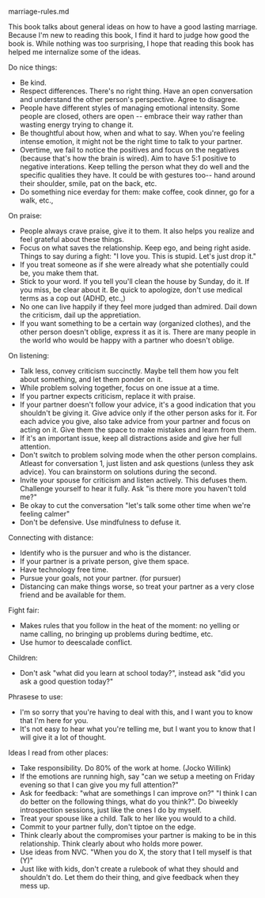 marriage-rules.md

This book talks about general ideas on how to have a good lasting marriage. Because I'm new to reading this book, I find it hard to judge how good the book is. While nothing was too surprising, I hope that reading this book has helped me internalize some of the ideas.

Do nice things:
- Be kind.
- Respect differences. There's no right thing. Have an open conversation and understand the other person's perspective. Agree to disagree.
- People have different styles of managing emotional intensity. Some people are closed, others are open -- embrace their way rather than wasting energy trying to change it. 
- Be thoughtful about how, when and what to say. When you're feeling intense emotion, it might not be the right time to talk to your partner. 
- Overtime, we fail to notice the positives and focus on the negatives (because that's how the brain is wired). Aim to have 5:1 positive to negative interations. Keep telling the person what they do well and the specific qualities they have. It could be with gestures too-- hand around their shoulder, smile, pat on the back, etc. 
- Do something nice everday for them: make coffee, cook dinner, go for a walk, etc.,

On praise:
- People always crave praise, give it to them. It also helps you realize and feel grateful about these things.
- Focus on what saves the relationship. Keep ego, and being right aside. Things to say during a fight: "I love you. This is stupid. Let's just drop it."
- If you treat someone as if she were already what she potentially could be, you make them that.
- Stick to your word. If you tell you'll clean the house by Sunday, do it. If you miss, be clear about it. Be quick to apologize, don't use medical terms as a cop out (ADHD, etc.,)
- No one can live happily if they feel more judged than admired. Dail down the criticism, dail up the appretiation. 
- If you want something to be a certain way (organized clothes), and the other person doesn't oblige, express it as it is. There are many people in the world who would be happy with a partner who doesn't oblige. 

On listening:
- Talk less, convey criticism succinctly. Maybe tell them how you felt about something, and let them ponder on it. 
- While problem solving together, focus on one issue at a time.
- If you partner expects criticism, replace it with praise. 
- If your partner doesn't follow your advice, it's a good indication that you shouldn't be giving it. Give advice only if the other person asks for it. For each advice you give, also take advice from your partner and focus on acting on it. Give them the space to make mistakes and learn from them.
- If it's an important issue, keep all distractions aside and give her full attention.
- Don't switch to problem solving mode when the other person complains. Atleast for conversation 1, just listen and ask questions (unless they ask advice). You can brainstorm on solutions during the second. 
- Invite your spouse for criticism and listen actively. This defuses them. Challenge yourself to hear it fully. Ask "is there more you haven't told me?"
- Be okay to cut the conversation "let's talk some other time when we're feeling calmer"
- Don't be defensive. Use mindfulness to defuse it. 

Connecting with distance:
- Identify who is the pursuer and who is the distancer.
- If your partner is a private person, give them space.
- Have technology free time. 
- Pursue your goals, not your partner. (for pursuer)
- Distancing can make things worse, so treat your partner as a very close friend and be available for them. 

Fight fair:
- Makes rules that you follow in the heat of the moment: no yelling or name calling, no bringing up problems during bedtime, etc.
- Use humor to deescalade conflict.

Children:
- Don't ask "what did you learn at school today?", instead ask "did you ask a good question today?"



Phrasese to use:
- I'm so sorry that you're having to deal with this, and I want you to know that I'm here for you.
- It's not easy to hear what you're telling me, but I want you to know that I will give it a lot of thought. 


Ideas I read from other places:
- Take responsibility. Do 80% of the work at home. (Jocko Willink)
- If the emotions are running high, say "can we setup a meeting on Friday evening so that I can give you my full attention?"
- Ask for feedback: "what are somethings I can improve on?" "I think I can do better on the following things, what do you think?". Do biweekly introspection sessions, just like the ones I do by myself. 
- Treat your spouse like a child. Talk to her like you would to a child.
- Commit to your partner fully, don't tiptoe on the edge. 
- Think clearly about the compromises your partner is making to be in this relationship. Think clearly about who holds more power. 
- Use ideas from NVC. "When you do X, the story that I tell myself is that (Y)"
- Just like with kids, don't create a rulebook of what they should and shouldn't do. Let them do their thing, and give feedback when they mess up.
